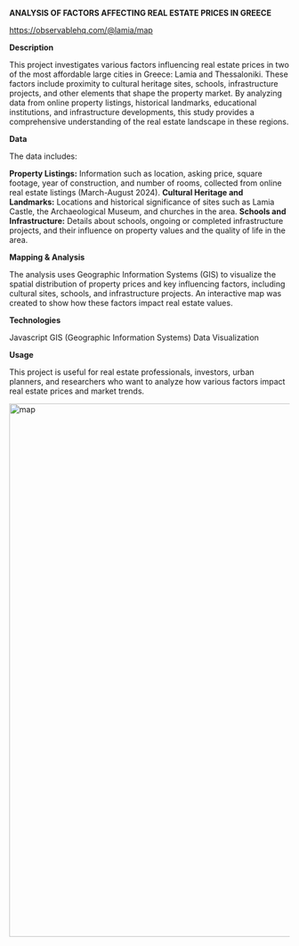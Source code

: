 **ANALYSIS OF FACTORS AFFECTING REAL ESTATE PRICES IN GREECE**

https://observablehq.com/@lamia/map

**Description**

This project investigates various factors influencing real estate prices in two of the most affordable large cities in Greece: Lamia and Thessaloniki. These factors include proximity to cultural heritage sites, schools, infrastructure projects, and other elements that shape the property market. By analyzing data from online property listings, historical landmarks, educational institutions, and infrastructure developments, this study provides a comprehensive understanding of the real estate landscape in these regions.


**Data**

The data includes:

**Property Listings:** Information such as location, asking price, square footage, year of construction, and number of rooms, collected from online real estate listings (March-August 2024).
**Cultural Heritage and Landmarks:** Locations and historical significance of sites such as Lamia Castle, the Archaeological Museum, and churches in the area.
**Schools and Infrastructure:** Details about schools, ongoing or completed infrastructure projects, and their influence on property values and the quality of life in the area.

**Mapping & Analysis**

The analysis uses Geographic Information Systems (GIS) to visualize the spatial distribution of property prices and key influencing factors, including cultural sites, schools, and infrastructure projects. An interactive map was created to show how these factors impact real estate values.

**Technologies**

Javascript
GIS (Geographic Information Systems)
Data Visualization

**Usage**

This project is useful for real estate professionals, investors, urban planners, and researchers who want to analyze how various factors impact real estate prices and market trends.



<img width="956" alt="map" src="https://github.com/user-attachments/assets/fd64c135-2090-49c4-aedf-5741d34c8143">
